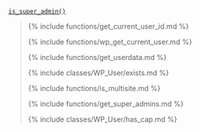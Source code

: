<p><code><a href="https://developer.wordpress.org/reference/functions/is_super_admin/">is_super_admin()</a></code></p>

<blockquote>

{% include functions/get_current_user_id.md %}

{% include functions/wp_get_current_user.md %}

{% include functions/get_userdata.md %}

{% include classes/WP_User/exists.md %}

{% include functions/is_multisite.md %}

{% include functions/get_super_admins.md %}

{% include classes/WP_User/has_cap.md %}

</blockquote>
